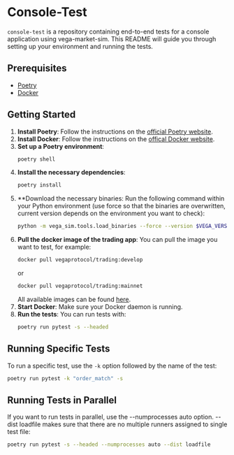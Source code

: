 # Console-Test

`console-test` is a repository containing end-to-end tests for a console application using vega-market-sim. This README will guide you through setting up your environment and running the tests.

## Prerequisites

- [Poetry](https://python-poetry.org/docs/#installing-with-the-official-installer)
- [Docker](https://www.docker.com/)

## Getting Started

1. **Install Poetry**: Follow the instructions on the [official Poetry website](https://python-poetry.org/docs/#installing-with-the-official-installer).
1. **Install Docker**: Follow the instructions on the [offical Docker website](https://docs.docker.com/desktop/).
1. **Set up a Poetry environment**:
    ```bash
    poetry shell
    ```
1. **Install the necessary dependencies**:
    ```bash
    poetry install
    ```
1. **Download the necessary binaries: Run the following command within your Python environment (use force so that the binaries are overwritten, current version depends on the environment you want to check):
    ```bash
    python -m vega_sim.tools.load_binaries --force --version $VEGA_VERSION
    ```
1. **Pull the docker image of the trading app**:
   You can pull the image you want to test, for example:
    ```bash
    docker pull vegaprotocol/trading:develop
    ```
    or
    ```bash
    docker pull vegaprotocol/trading:mainnet
    ```
   All available images can be found [here](https://hub.docker.com/r/vegaprotocol/trading/tags).
1. **Start Docker**: Make sure your Docker daemon is running.
1. **Run the tests**: You can run tests with:
    ```bash
    poetry run pytest -s --headed
    ```

## Running Specific Tests

To run a specific test, use the `-k` option followed by the name of the test:
```bash
poetry run pytest -k "order_match" -s
```


## Running Tests in Parallel

If you want to run tests in parallel, use the --numprocesses auto option. --dist loadfile makes sure that there are no multiple runners assigned to single test file:
```bash
poetry run pytest -s --headed --numprocesses auto --dist loadfile
```
